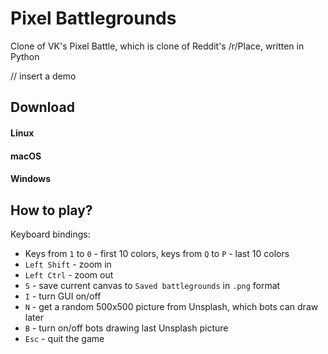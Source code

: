 # Pixel Battlegrounds
Clone of VK's Pixel Battle, which is clone of Reddit's /r/Place, written in Python

// insert a demo

## Download
#### Linux
#### macOS
#### Windows

## How to play?
Keyboard bindings:
 - Keys from `1` to `0` - first 10 colors, keys from `Q` to `P` - last 10 colors
 - `Left Shift` - zoom in
 - `Left Ctrl` - zoom out
 - `S` - save current canvas to `Saved battlegrounds` in `.png` format
 - `I` - turn GUI on/off
 - `N` - get a random 500x500 picture from Unsplash, which bots can draw later
 - `B` - turn on/off bots drawing last Unsplash picture
 - `Esc` - quit the game